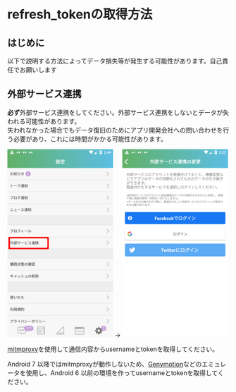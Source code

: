 # refresh_tokenの取得方法

## はじめに

以下で説明する方法によってデータ損失等が発生する可能性があります。自己責任でお願いします

## 外部サービス連携

**必ず**外部サービス連携をしてください。外部サービス連携をしないとデータが失われる可能性があります。  
失われなかった場合でもデータ復旧のためにアプリ開発会社への問い合わせを行う必要があり、これには時間がかかる可能性があります。

<img src="setting.png" width="240" alt="setting.png"> → <img src="sosical_service.png" width="240" alt="sosical_service.png">


[mitmproxy](https://mitmproxy.org/)を使用して通信内容からusernameとtokenを取得してください。

Android 7 以降ではmitmproxyが動作しないため、[Genymotion](https://www.genymotion.com/)などのエミュレータを使用し、Android 6 以前の環境を作ってusernameとtokenを取得してください。
